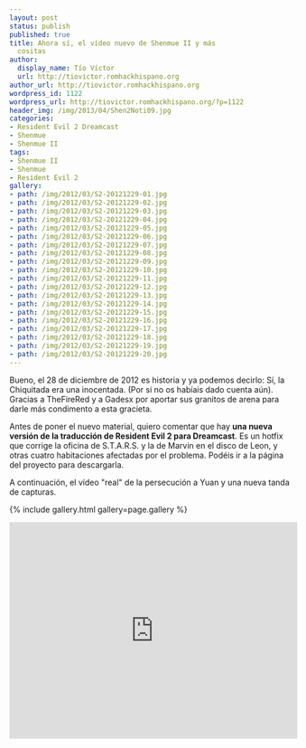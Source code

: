 ```yaml
---
layout: post
status: publish
published: true
title: Ahora sí, el vídeo nuevo de Shenmue II y más
  cositas
author:
  display_name: Tío Víctor
  url: http://tiovictor.romhackhispano.org
author_url: http://tiovictor.romhackhispano.org
wordpress_id: 1122
wordpress_url: http://tiovictor.romhackhispano.org/?p=1122
header_img: /img/2013/04/Shen2Noti09.jpg
categories:
- Resident Evil 2 Dreamcast
- Shenmue
- Shenmue II
tags:
- Shenmue II
- Shenmue
- Resident Evil 2
gallery:
- path: /img/2012/03/S2-20121229-01.jpg
- path: /img/2012/03/S2-20121229-02.jpg
- path: /img/2012/03/S2-20121229-03.jpg
- path: /img/2012/03/S2-20121229-04.jpg
- path: /img/2012/03/S2-20121229-05.jpg
- path: /img/2012/03/S2-20121229-06.jpg
- path: /img/2012/03/S2-20121229-07.jpg
- path: /img/2012/03/S2-20121229-08.jpg
- path: /img/2012/03/S2-20121229-09.jpg
- path: /img/2012/03/S2-20121229-10.jpg
- path: /img/2012/03/S2-20121229-11.jpg
- path: /img/2012/03/S2-20121229-12.jpg
- path: /img/2012/03/S2-20121229-13.jpg
- path: /img/2012/03/S2-20121229-14.jpg
- path: /img/2012/03/S2-20121229-15.jpg
- path: /img/2012/03/S2-20121229-16.jpg
- path: /img/2012/03/S2-20121229-17.jpg
- path: /img/2012/03/S2-20121229-18.jpg
- path: /img/2012/03/S2-20121229-19.jpg
- path: /img/2012/03/S2-20121229-20.jpg
---
```

Bueno, el 28 de diciembre de 2012 es historia y ya podemos decirlo: Sí, la Chiquitada 
era una inocentada. (Por si no os habíais dado cuenta aún). Gracias a TheFireRed y a 
Gadesx por aportar sus granitos de arena para darle más condimento a esta gracieta.

Antes de poner el nuevo material, quiero comentar que hay **una nueva versión de la 
traducción de Resident Evil 2 para Dreamcast**. Es un hotfix que corrige la oficina de 
S.T.A.R.S. y la de Marvin en el disco de Leon, y otras cuatro habitaciones afectadas por 
el problema. Podéis ir a la página del proyecto para descargarla.

A continuación, el vídeo "real" de la persecución a Yuan y una nueva tanda de capturas.

{% include gallery.html gallery=page.gallery %}

<center><iframe src="http://www.youtube.com/embed/jaDfabKXggY" height="383" width="510" allowfullscreen="" frameborder="0"></iframe></center>
